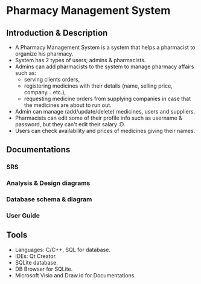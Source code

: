 # Pharmacy Management System

## Introduction & Description
- A Pharmacy Management System is a system that helps a pharmacist to organize his pharmacy.
- System has 2 types of users; admins & pharmacists.
- Admins can add pharmacists to the system to manage pharmacy affairs such as:
  * serving clients orders,
  * registering medicines with their details (name, selling price, company… etc.),
  * requesting medicine orders from supplying companies in case that the medicines are about to run out.
- Admin can manage (add/update/delete) medicines, users and suppliers.
- Pharmacists can edit some of their profile info such as username & password, but they can't edit their salary :D.
- Users can check availability and prices of medicines giving their names.

## Documentations
### SRS
### Analysis & Design diagrams
### Database schema & diagram
### User Guide

## Tools
- Languages: C/C++, SQL for database.
- IDEs: Qt Creator.
- SQLite database.
- DB Browser for SQLite.
- Microsoft Visio and Draw.io for Documentations.
